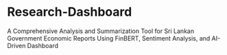 # Research-Dashboard
A Comprehensive Analysis and Summarization Tool for Sri Lankan Government Economic Reports Using FinBERT, Sentiment Analysis, and AI-Driven Dashboard
